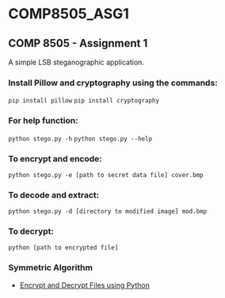 # COMP8505_ASG1

## COMP 8505 - Assignment 1

A simple LSB steganographic application.

### Install Pillow and cryptography using the commands:

```pip install pillow```
```pip install cryptography```

### For help function:

```python stego.py -h```
```python stego.py --help```

### To encrypt and encode:

```python stego.py -e [path to secret data file] cover.bmp```

### To decode and extract:

```python stego.py -d [directory to modified image] mod.bmp```

### To decrypt:

```python [path to encrypted file]```

### Symmetric Algorithm

- [Encrypt and Decrypt Files using Python](https://www.geeksforgeeks.org/encrypt-and-decrypt-files-using-python/)
